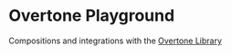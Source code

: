 # Overtone Playground

Compositions and integrations with the [Overtone Library](https://github.com/overtone/overtone)

